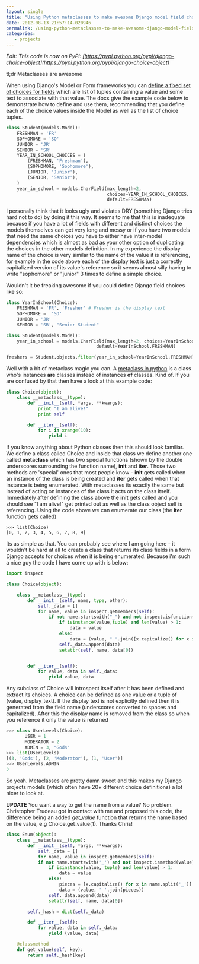 ```yaml
---
layout: single
title: "Using Python metaclasses to make awesome Django model field choices"
date: 2012-08-13 21:57:14.020946
permalink: /using-python-metaclasses-to-make-awesome-django-model-field-choices
categories:
   - projects
---
```


*Edit: This code is now on PyPi: [https://pypi.python.org/pypi/django-choice-object](https://pypi.python.org/pypi/django-choice-object)*

tl;dr Metaclasses are awesome

When using Django's Model or Form frameworks you can [define a fixed set of choices for fields](https://docs.djangoproject.com/en/dev/ref/models/fields/#choices) which are list of tuples containing a value and some text to associate with that value. The docs give the example code below to demonstrate how to define and use them, recommending that you define each of the choice values inside the Model as well as the list of choice tuples.

~~~~python
class Student(models.Model):
    FRESHMAN = 'FR'
    SOPHOMORE = 'SO'
    JUNIOR = 'JR'
    SENIOR = 'SR'
    YEAR_IN_SCHOOL_CHOICES = (
        (FRESHMAN, 'Freshman'),
        (SOPHOMORE, 'Sophomore'),
        (JUNIOR, 'Junior'),
        (SENIOR, 'Senior'),
    )
    year_in_school = models.CharField(max_length=2,
                                      choices=YEAR_IN_SCHOOL_CHOICES,
                                      default=FRESHMAN)
~~~~

I personally think that it looks ugly and violates DRY (something Django tries hard not to do) by doing it this way. It seems to me that this is inadequate because if you have a lot of fields with different and distinct choices the models themselves can get very long and messy or if you have two models that need the same choices you have to either have inter-model dependencies which is almost as bad as your other option of duplicating the choices in the other models definition. In my experience the display name of the choice is very similar to the name of the value it is referencing, for example in the code above each of the display text is just a correctly capitalized version of its value's reference so it seems almost silly having to write "sophomore" or "junior" 3 times to define a simple choice.

Wouldn't it be freaking awesome if you could define Django field choices like so:

~~~~python
class YearInSchool(Choice):
    FRESHMAN = 'FR', 'Fresher' # Fresher is the display text
    SOPHOMORE =  'SO'
    JUNIOR = 'JR'
    SENIOR = 'SR', "Senior Student"

class Student(models.Model):
    year_in_school = models.CharField(max_length=2, choices=YearInSchool,
                                  default=YearInSchool.FRESHMAN)

freshers = Student.objects.filter(year_in_school=YearInSchool.FRESHMAN).all()
~~~~

Well with a bit of metaclass magic you can. A [metaclass in python](http://stackoverflow.com/questions/100003/what-is-a-metaclass-in-python?answertab=votes#tab-top) is a class who's instances __are__ classes instead of instances __of__ classes. Kind of. If you are confused by that then have a look at this example code:

~~~~python
class Choice(object):
    class __metaclass__(type):
        def __init__(self, *args, **kwargs):
            print "I am alive!"
            print self

        def __iter__(self):
            for i in xrange(10):
                yield i
~~~~

If you know anything about Python classes then this should look familiar. We define a class called Choice and inside that class we define another one called __metaclass__ which has two special functions (shown by the double underscores surrounding the function name), __init__ and __iter__. Those two methods are 'special' ones that most people know - __init__ gets called when an instance of the class is being created and __iter__ gets called when that instance is being enumerated. With metaclasses its exactly the same but instead of acting on instances of the class it acts on the class itself. Immediately after defining the class above the __init__ gets called and you should see "I am alive!" get printed out as well as the class object self is referencing. Using the code above we can enumerate our class (the __iter__ function gets called)

~~~~pythonshell
>>> list(Choice)
[0, 1, 2, 3, 4, 5, 6, 7, 8, 9]
~~~~

Its as simple as that. You can probably see where I am going here - it wouldn't be hard at all to create a class  that returns its class fields in a form Django accepts for choices when it is being enumerated. Because i'm such a nice guy the code I have come up with is below:

~~~~python
import inspect

class Choice(object):

    class __metaclass__(type):
        def __init__(self, name, type, other):
            self._data = []
            for name, value in inspect.getmembers(self):
                if not name.startswith("_") and not inspect.isfunction(value):
                    if isinstance(value,tuple) and len(value) > 1:
                        data = value
                    else:
                        data = (value, " ".join([x.capitalize() for x in name.split("_")]),)
                    self._data.append(data)
                    setattr(self, name, data[0])


        def __iter__(self):
            for value, data in self._data:
                yield value, data
~~~~

Any subclass of Choice will introspect itself after it has been defined and extract its choices. A choice can be defined as one value or a tuple of (value, display_text). If the display text is not explicitly defined then it is generated from the field name (underscores converted to spaces and capitalized). After this the display name is removed from the class so when you reference it only the value is returned

~~~~python
>>> class UserLevels(Choice):
       USER = 1
       MODERATOR = 2
       ADMIN = 3, "Gods"
>>> list(UserLevels)
[(3, 'Gods'), (2, 'Moderator'), (1, 'User')]
>>> UserLevels.ADMIN
3
~~~~

So yeah. Metaclasses are pretty damn sweet and this makes my Django projects models (which often have 20+ different choice definitions) a lot nicer to look at.

__UPDATE__
You want a way to get the name from a value? No problem. Christopher Trudeau got in contact with me and proposed this code, the difference being an added _get_value_ function that returns the name based on the value, e.g Choice.get_value(1). Thanks Chris!

~~~~python
class Enum(object):
    class __metaclass__(type):
        def __init__(self, *args, **kwargs):
            self._data = []
            for name, value in inspect.getmembers(self):
            if not name.startswith('_') and not inspect.ismethod(value):
                if isinstance(value, tuple) and len(value) > 1:
                    data = value
                else:
                    pieces = [x.capitalize() for x in name.split('_')]
                    data = (value, ' '.join(pieces))
                self._data.append(data)
                setattr(self, name, data[0])

        self._hash = dict(self._data)

        def __iter__(self):
            for value, data in self._data:
                yield (value, data)

    @classmethod
    def get_value(self, key):
        return self._hash[key]
~~~~
    